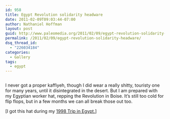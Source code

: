 ```yaml
---
id: 958
title: Egypt Revolution solidarity headware
date: 2011-02-09T09:03:44-07:00
author: Nathaniel Hoffman
layout: post
guid: http://www.paleomedia.org/2011/02/09/egypt-revolution-solidarity-headware/
permalink: /2011/02/09/egypt-revolution-solidarity-headware/
dsq_thread_id:
  - "226034184"
categories:
  - Gallery
tags:
  - egypt
---
```

[<img src="http://www.paleomedia.org/wp-content/themes/tma/images/20110209-090011.jpg" alt="" class="alignnone size-full" />](http://www.paleomedia.org/wp-content/themes/tma/images/20110209-090011.jpg)

I never got a proper kaffiyeh, though I did wear a really shitty, touristy one for many years, until it disintegrated in the desert. But I am prepared with my Egyptian worker hat, repping the Revolution in Boise. It&#8217;s still too cold for flip flops, but in a few months we can all break those out too.

[I got this hat during my [1998 Trip in Egypt.](http://www.paleomedia.org/2011/02/07/my-1998-trip-in-egypt/)]